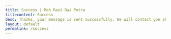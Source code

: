 ```yaml
---
title: Success | Moh Ravi Dwi Putra
titlecontent: Success
desc: Thanks, your message is sent successfully. We will contact you shortly!
layout: default
permalink: /success
---
```

